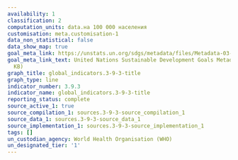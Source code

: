 ```yaml
---
availability: 1
classification: 2
computation_units: data.на 100 000 населения
customisation: meta.customisation-1
data_non_statistical: false
data_show_map: true
goal_meta_link: https://unstats.un.org/sdgs/metadata/files/Metadata-03-09-03.pdf
goal_meta_link_text: United Nations Sustainable Development Goals Metadata (PDF 213
  KB)
graph_title: global_indicators.3-9-3-title
graph_type: line
indicator_number: 3.9.3
indicator_name: global_indicators.3-9-3-title
reporting_status: complete
source_active_1: true
source_compilation_1: sources.3-9-3-source_compilation_1
source_data_1: sources.3-9-3-source_data_1
source_implementation_1: sources.3-9-3-source_implementation_1
tags: []
un_custodian_agency: World Health Organisation (WHO)
un_designated_tier: '1'
---
```

